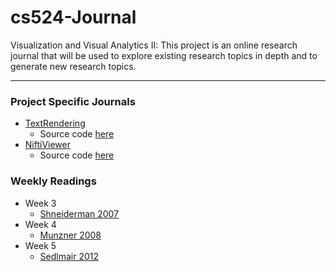 # cs524-Journal
Visualization and Visual Analytics II:  This project is an online research
journal that will be used to explore existing research topics in depth and to
generate new research topics.

---
### Project Specific Journals
* [TextRendering](TextRendering/Notes.md)
  * Source code [here](BookVolRen/src)
* [NiftiViewer](NiftiViewer/Notes.md)
  * Source code [here](https://github.com/KrbAlmryde/NiftiViewer)


### Weekly Readings
* Week 3
  * [Shneiderman 2007](Wk3/Shneiderman2007.md)
* Week 4
  * [Munzner 2008](Wk4/Munzner2008.md)
* Week 5
  * [Sedlmair 2012](Wk5/Sedlmair2012.md)
